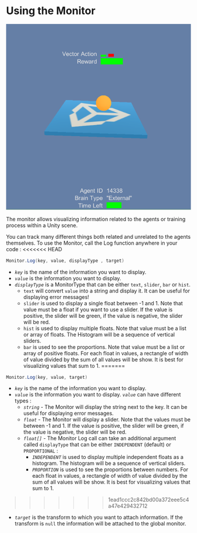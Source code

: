 # Using the Monitor

![Monitor](images/monitor.png)

The monitor allows visualizing information related to the agents or training process within a Unity scene. 

You can track many different things both related and unrelated to the agents themselves. To use the Monitor, call the Log function anywhere in your code :
<<<<<<< HEAD
```csharp
Monitor.Log(key, value, displayType , target)
```
 * *`key`* is the name of the information you want to display.
 * *`value`* is the information you want to display.
 * *`displayType`* is a MonitorType that can be either `text`, `slider`, `bar` or `hist`.
   * `text` will convert `value` into a string and display it. It can be useful for displaying error messages!
   * `slider` is used to display a single float between -1 and 1. Note that value must be a float if you want to use a slider. If the value is positive, the slider will be green, if the value is negative, the slider will be red.
   * `hist` is used to display multiple floats. Note that value must be a list or array of floats. The Histogram will be a sequence of vertical sliders.
   * `bar` is used to see the proportions. Note that value must be a list or array of positive floats. For each float in values, a rectangle of width of value divided by the sum of all values will be show. It is best for visualizing values that sum to 1.
=======

```csharp
Monitor.Log(key, value, target)
```

 * *`key`* is the name of the information you want to display.
 * *`value`* is the information you want to display. *`value`* can have different types : 
   * *`string`* - The Monitor will display the string next to the key. It can be useful for displaying error messages.
   * *`float`* - The Monitor will display a slider. Note that the values must be between -1 and 1. If the value is positive, the slider will be green, if the value is negative, the slider will be red.
   * *`float[]`* - The Monitor Log call can take an additional argument called `displayType` that can be either `INDEPENDENT` (default) or `PROPORTIONAL` :
   		* *`INDEPENDENT`* is used to display multiple independent floats as a histogram. The histogram will be a sequence of vertical sliders.
   		* *`PROPORTION`* is used to see the proportions between numbers. For each float in values, a rectangle of width of value divided by the sum of all values will be show. It is best for visualizing values that sum to 1.
>>>>>>> 1ead1ccc2c842bd00a372eee5c4a47e429432712
 * *`target`* is the transform to which you want to attach information. If the transform is `null` the information will be attached to the global monitor.
